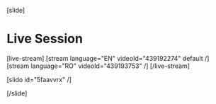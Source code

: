 [slide]
# Live Session

[live-stream]
[stream language="EN" videoId="439192274" default /]
[stream language="RO" videoId="439193753" /]
[/live-stream]

[slido id="5faavvrx" /]

[/slide]